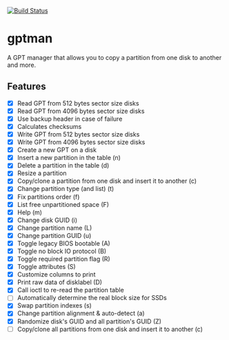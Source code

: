 [![Build Status](https://travis-ci.org/cecton/gptman.svg?branch=master)](https://travis-ci.org/cecton/gptman)

gptman
======

A GPT manager that allows you to copy a partition from one disk to another and
more.

Features
--------

 *  [x] Read GPT from 512 bytes sector size disks
 *  [x] Read GPT from 4096 bytes sector size disks
 *  [x] Use backup header in case of failure
 *  [x] Calculates checksums
 *  [x] Write GPT from 512 bytes sector size disks
 *  [x] Write GPT from 4096 bytes sector size disks
 *  [x] Create a new GPT on a disk
 *  [x] Insert a new partition in the table (n)
 *  [x] Delete a partition in the table (d)
 *  [x] Resize a partition
 *  [x] Copy/clone a partition from one disk and insert it to another (c)
 *  [x] Change partition type (and list) (t)
 *  [x] Fix partitions order (f)
 *  [x] List free unpartitioned space (F)
 *  [x] Help (m)
 *  [x] Change disk GUID (i)
 *  [x] Change partition name (L)
 *  [x] Change partition GUID (u)
 *  [x] Toggle legacy BIOS bootable (A)
 *  [x] Toggle no block IO protocol (B)
 *  [x] Toggle required partition flag (R)
 *  [x] Toggle attributes (S)
 *  [x] Customize columns to print
 *  [x] Print raw data of disklabel (D)
 *  [x] Call ioctl to re-read the partition table
 *  [ ] Automatically determine the real block size for SSDs
 *  [x] Swap partition indexes (s)
 *  [x] Change partition alignment & auto-detect (a)
 *  [x] Randomize disk's GUID and all partition's GUID (Z)
 *  [ ] Copy/clone all partitions from one disk and insert it to another (c)
